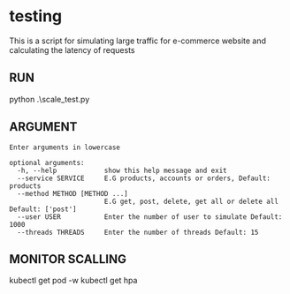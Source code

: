 # testing
This is a script for simulating large traffic for e-commerce website and calculating the latency of requests

## RUN
python .\scale_test.py


## ARGUMENT
```
Enter arguments in lowercase

optional arguments:
  -h, --help            show this help message and exit
  --service SERVICE     E.G products, accounts or orders, Default: products
  --method METHOD [METHOD ...]
                        E.G get, post, delete, get all or delete all Default: ['post']
  --user USER           Enter the number of user to simulate Default: 1000
  --threads THREADS     Enter the number of threads Default: 15
```

## MONITOR SCALLING

kubectl get pod <your pod name> -w
kubectl get hpa
